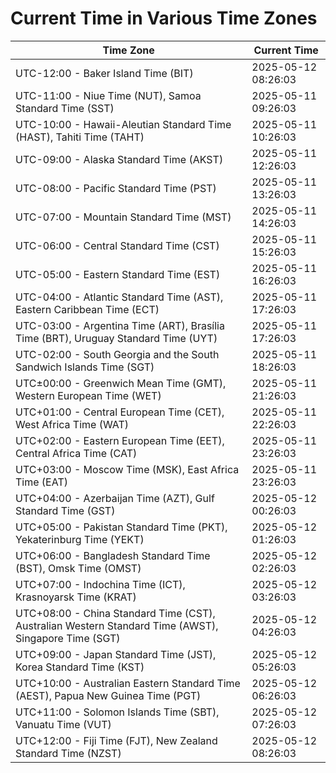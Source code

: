 # Current Time in Various Time Zones

| Time Zone | Current Time |
|-----------|--------------|
| UTC-12:00 - Baker Island Time (BIT) | 2025-05-12 08:26:03 |
| UTC-11:00 - Niue Time (NUT), Samoa Standard Time (SST) | 2025-05-11 09:26:03 |
| UTC-10:00 - Hawaii-Aleutian Standard Time (HAST), Tahiti Time (TAHT) | 2025-05-11 10:26:03 |
| UTC-09:00 - Alaska Standard Time (AKST) | 2025-05-11 12:26:03 |
| UTC-08:00 - Pacific Standard Time (PST) | 2025-05-11 13:26:03 |
| UTC-07:00 - Mountain Standard Time (MST) | 2025-05-11 14:26:03 |
| UTC-06:00 - Central Standard Time (CST) | 2025-05-11 15:26:03 |
| UTC-05:00 - Eastern Standard Time (EST) | 2025-05-11 16:26:03 |
| UTC-04:00 - Atlantic Standard Time (AST), Eastern Caribbean Time (ECT) | 2025-05-11 17:26:03 |
| UTC-03:00 - Argentina Time (ART), Brasília Time (BRT), Uruguay Standard Time (UYT) | 2025-05-11 17:26:03 |
| UTC-02:00 - South Georgia and the South Sandwich Islands Time (SGT) | 2025-05-11 18:26:03 |
| UTC±00:00 - Greenwich Mean Time (GMT), Western European Time (WET) | 2025-05-11 21:26:03 |
| UTC+01:00 - Central European Time (CET), West Africa Time (WAT) | 2025-05-11 22:26:03 |
| UTC+02:00 - Eastern European Time (EET), Central Africa Time (CAT) | 2025-05-11 23:26:03 |
| UTC+03:00 - Moscow Time (MSK), East Africa Time (EAT) | 2025-05-11 23:26:03 |
| UTC+04:00 - Azerbaijan Time (AZT), Gulf Standard Time (GST) | 2025-05-12 00:26:03 |
| UTC+05:00 - Pakistan Standard Time (PKT), Yekaterinburg Time (YEKT) | 2025-05-12 01:26:03 |
| UTC+06:00 - Bangladesh Standard Time (BST), Omsk Time (OMST) | 2025-05-12 02:26:03 |
| UTC+07:00 - Indochina Time (ICT), Krasnoyarsk Time (KRAT) | 2025-05-12 03:26:03 |
| UTC+08:00 - China Standard Time (CST), Australian Western Standard Time (AWST), Singapore Time (SGT) | 2025-05-12 04:26:03 |
| UTC+09:00 - Japan Standard Time (JST), Korea Standard Time (KST) | 2025-05-12 05:26:03 |
| UTC+10:00 - Australian Eastern Standard Time (AEST), Papua New Guinea Time (PGT) | 2025-05-12 06:26:03 |
| UTC+11:00 - Solomon Islands Time (SBT), Vanuatu Time (VUT) | 2025-05-12 07:26:03 |
| UTC+12:00 - Fiji Time (FJT), New Zealand Standard Time (NZST) | 2025-05-12 08:26:03 |
